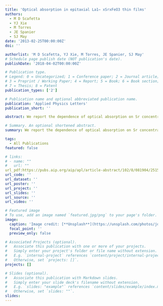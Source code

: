 ```yaml
---
title: 'Optical absorption in epitaxial La1− xSrxFeO3 thin films'
authors:
  - M D Scafetta
  - YJ Xie
  - M Torres
  - JE Spanier
  - SJ May
date: '2013-02-25T00:00:00Z'
doi: ''

authorlist: 'M D Scafetta, YJ Xie, M Torres, JE Spanier, SJ May'
# Schedule page publish date (NOT publication's date).
publishDate: '2018-04-02T00:00:00Z'

# Publication type.
# Legend: 0 = Uncategorized; 1 = Conference paper; 2 = Journal article;
# 3 = Preprint / Working Paper; 4 = Report; 5 = Book; 6 = Book section;
# 7 = Thesis; 8 = Patent
publication_types: ['2']

# Publication name and optional abbreviated publication name.
publication: 'Applied Physics Letters'
publication_short: ''

abstract: We report the dependence of optical absorption on Sr concentration in La 1− x Sr x FeO 3 (LSFO)(⁠ x≤ 0.4⁠) perovskite thin films. Strained epitaxial films were deposited on SrTiO 3 substrates using oxide molecular beam epitaxy. We find systematic changes in the optical absorption spectra with increasing x including a red-shift of transition energies and the increasing presence of a lower energy transition within the fundamental gap of pure LaFeO 3⁠. These results serve as a demonstration of the complex manner in which absorption spectra can be altered in complex oxides via heterovalent A-site substitution.

# Summary. An optional shortened abstract.
summary: We report the dependence of optical absorption on Sr concentration in La 1− x Sr x FeO 3 (LSFO)(⁠ x≤ 0.4⁠) perovskite thin films. Strained epitaxial films were deposited on SrTiO 3 substrates using oxide molecular beam epitaxy. We find systematic changes in the optical absorption spectra with increasing x including a red-shift of transition energies and the increasing presence of a lower energy transition within the fundamental gap of pure LaFeO 3⁠. These results serve as a demonstration of the complex manner in which absorption spectra can be altered in complex oxides via heterovalent A-site substitution.

tags:
  - All Publications
featured: false

# links:
# - name: ""
#   url: ""
url_pdf:https://pubs.aip.org/aip/apl/article-abstract/102/8/081904/25152/Optical-absorption-in-epitaxial-La1-xSrxFeO3-thin?redirectedFrom=fulltext
url_code: ''
url_dataset: ''
url_poster: ''
url_project: ''
url_slides: ''
url_source: ''
url_video: ''

# Featured image
# To use, add an image named `featured.jpg/png` to your page's folder.
image:
  caption: 'Image credit: [**Unsplash**](https://unsplash.com/photos/jdD8gXaTZsc)'
  focal_point: ''
  preview_only: false

# Associated Projects (optional).
#   Associate this publication with one or more of your projects.
#   Simply enter your project's folder or file name without extension.
#   E.g. `internal-project` references `content/project/internal-project/index.md`.
#   Otherwise, set `projects: []`.
projects: []

# Slides (optional).
#   Associate this publication with Markdown slides.
#   Simply enter your slide deck's filename without extension.
#   E.g. `slides: "example"` references `content/slides/example/index.md`.
#   Otherwise, set `slides: ""`.
slides:
---
```

